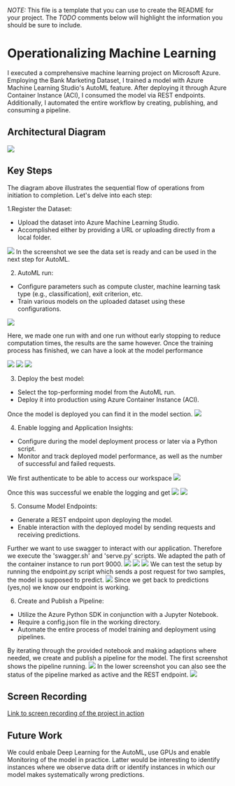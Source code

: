 *NOTE:* This file is a template that you can use to create the README for your project. The *TODO* comments below will highlight the information you should be sure to include.


# Operationalizing Machine Learning

 I executed a comprehensive machine learning project on Microsoft Azure. Employing the Bank Marketing Dataset, I trained a model with Azure Machine Learning Studio's AutoML feature. After deploying it through Azure Container Instance (ACI), I consumed the model via REST endpoints. Additionally, I automated the entire workflow by creating, publishing, and consuming a pipeline.

## Architectural Diagram
![](https://github.com/skjuhell/nd00333_AZMLND_C2-master1/blob/main/workflow.png)

## Key Steps
The diagram above illustrates the sequential flow of operations from initiation to completion. Let's delve into each step:

1.Register the Dataset:

- Upload the dataset into Azure Machine Learning Studio.
- Accomplished either by providing a URL or uploading directly from a local folder.

![](https://github.com/skjuhell/nd00333_AZMLND_C2-master1/blob/main/screenshots/registered_datasets.png)
In the screenshot we see the data set is ready and can be used in the next step for AutoML.

2. AutoML run:

- Configure parameters such as compute cluster, machine learning task type (e.g., classification), exit criterion, etc.
- Train various models on the uploaded dataset using these configurations.

![](https://github.com/skjuhell/nd00333_AZMLND_C2-master1/blob/main/screenshots/automl.png)

Here, we made one run with and one run without early stopping to reduce computation times, the results are the same however.
Once the training process has finished, we can have a look at the model performance

![](https://github.com/skjuhell/nd00333_AZMLND_C2-master1/blob/main/screenshots/best_model.png)
![](https://github.com/skjuhell/nd00333_AZMLND_C2-master1/blob/main/screenshots/model_metrics.png)
![](https://github.com/skjuhell/nd00333_AZMLND_C2-master1/blob/main/screenshots/model_metrics2.png)


3. Deploy the best model:

- Select the top-performing model from the AutoML run.
- Deploy it into production using Azure Container Instance (ACI).

Once the model is deployed you can find it in the model section.
![](https://github.com/skjuhell/nd00333_AZMLND_C2-master1/blob/main/screenshots/registered_models.png)


4. Enable logging and Application Insights:

- Configure during the model deployment process or later via a Python script.
- Monitor and track deployed model performance, as well as the number of successful and failed requests.

We first authenticate to be able to access our workspace
![](https://github.com/skjuhell/nd00333_AZMLND_C2-master1/blob/main/screenshots/login.png)

Once this was successful we enable the logging and get
![](https://github.com/skjuhell/nd00333_AZMLND_C2-master1/blob/main/screenshots/logs_enabled.png)
![](https://github.com/skjuhell/nd00333_AZMLND_C2-master1/blob/main/screenshots/aplicaation_insights_enabled.png)


5. Consume Model Endpoints:

- Generate a REST endpoint upon deploying the model.
- Enable interaction with the deployed model by sending requests and receiving predictions.

Further we want to use swagger to interact with our application. Therefore we execute the 'swagger.sh' and 'serve.py' scripts. We adapted the path of the container instance to run port 9000.
![](https://github.com/skjuhell/nd00333_AZMLND_C2-master1/blob/main/screenshots/swagger_api.png)
![](https://github.com/skjuhell/nd00333_AZMLND_C2-master1/blob/main/screenshots/swagger_api2.png)
![](https://github.com/skjuhell/nd00333_AZMLND_C2-master1/blob/main/screenshots/swagger_api3.png)
We can test the setup by running the endpoint.py script which sends a post request for two samples, the model is supposed to predict.
![](https://github.com/skjuhell/nd00333_AZMLND_C2-master1/blob/main/screenshots/endpoints.png)
Since we get back to predictions (yes,no) we know our endpoint is working.


6. Create and Publish a Pipeline:

- Utilize the Azure Python SDK in conjunction with a Jupyter Notebook.
- Require a config.json file in the working directory.
- Automate the entire process of model training and deployment using pipelines.

By iterating through the provided notebook and making adaptions where needed, we create and publish a pipeline for the model. The first screenshot shows the pipeline running.
![](https://github.com/skjuhell/nd00333_AZMLND_C2-master1/blob/main/screenshots/pipeline2.png)
In the lower screenshot you can also see the status of the pipeline marked as active and the REST endpoint.
![](https://github.com/skjuhell/nd00333_AZMLND_C2-master1/blob/main/screenshots/pipeline.png)


## Screen Recording
[Link to screen recording of the project in action](https://eur01.safelinks.protection.outlook.com/?url=https%3A%2F%2Fyoutu.be%2FTo2D6YXr6nI&data=05%7C02%7Cjustin-raphael.hellermann%40eon.com%7C09d073acc2ae438088cf08dc0c4260e3%7Cb914a242e718443ba47c6b4c649d8c0a%7C0%7C0%7C638398726426354044%7CUnknown%7CTWFpbGZsb3d8eyJWIjoiMC4wLjAwMDAiLCJQIjoiV2luMzIiLCJBTiI6Ik1haWwiLCJXVCI6Mn0%3D%7C3000%7C%7C%7C&sdata=4OG%2B3AwMBlu0GFAo5n2bH13fuzjMGO0Kfl1ubiCjXfg%3D&reserved=0)

## Future Work
We could enbale Deep Learning for the AutoML, use GPUs and enable Monitoring of the model in practice. Latter would be interesting to identify instances where we observe data drift or identify instances in which our model makes systematically wrong predictions.
